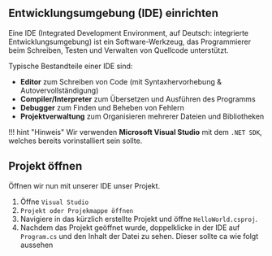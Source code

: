## Entwicklungsumgebung (IDE) einrichten

Eine IDE (Integrated Development Environment, auf Deutsch: integrierte Entwicklungsumgebung) ist ein Software-Werkzeug, das Programmierer beim Schreiben, Testen und Verwalten von Quellcode unterstützt.

Typische Bestandteile einer IDE sind:

- **Editor** zum Schreiben von Code (mit Syntaxhervorhebung & Autovervollständigung)
- **Compiler/Interpreter** zum Übersetzen und Ausführen des Programms
- **Debugger** zum Finden und Beheben von Fehlern
- **Projektverwaltung** zum Organisieren mehrerer Dateien und Bibliotheken

!!! hint "Hinweis"
    Wir verwenden **Microsoft Visual Studio** mit dem `.NET SDK`, welches bereits vorinstalliert sein sollte.

## Projekt öffnen

Öffnen wir nun mit unserer IDE unser Projekt.

1. Öffne `Visual Studio`
2. `Projekt oder Projekmappe öffnen`
3. Navigiere in das kürzlich erstellte Projekt und öffne `HelloWorld.csproj`.
4. Nachdem das Projekt geöffnet wurde, doppelklicke in der IDE auf `Program.cs` und den Inhalt der Datei zu sehen. Dieser sollte ca wie folgt aussehen